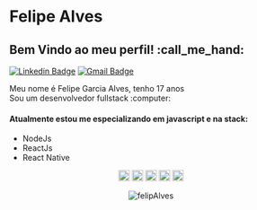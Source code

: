 # Felipe Alves

<h2>Bem Vindo ao meu perfil! :call_me_hand: </h2>


[![Linkedin Badge](https://img.shields.io/badge/-Felipe%20Alves-6633cc?style=flat-square&logo=Linkedin&logoColor=white&link=https://www.linkedin.com/in/felipe-garcia-alves-a793281b2/)](https://www.linkedin.com/in/felipe-garcia-alves-a793281b2/) 
[![Gmail Badge](https://img.shields.io/badge/-felip.garciaalves@gmail.com-6633cc?style=flat-square&logo=Gmail&logoColor=white&link=mailto:felip.garciaalves@gmail.com)](mailto:felip.garciaalves@gmail.com)


<p>
Meu nome é Felipe Garcia Alves, tenho 17 anos <br>
Sou um desenvolvedor fullstack :computer:
  
<h4>Atualmente estou me especializando em javascript e na stack: </h4>
<ul>
  <li>NodeJs</li>
  <li>ReactJs</li>
  <li>React Native</li>
</ul>
</p>

<p align="center">
<img src="https://devicons.github.io/devicon/devicon.git/icons/react/react-original-wordmark.svg" alt="react" width="20" height="20"/>
<img src="https://devicons.github.io/devicon/devicon.git/icons/css3/css3-original-wordmark.svg" alt="css3"  width="20" height="20"/>
<img src="https://devicons.github.io/devicon/devicon.git/icons/html5/html5-original-wordmark.svg" alt="html5"  width="20" height="20"/>
<img src="https://devicons.github.io/devicon/devicon.git/icons/javascript/javascript-original.svg" alt="javascript" width="20" height="20"/>
<img src="https://devicons.github.io/devicon/devicon.git/icons/nodejs/nodejs-original.svg" alt="nodejs" width="20" height="20"/></p><p align="center">
<img src="https://github-readme-stats.vercel.app/api?username=felipAlves&show_icons=true" alt="felipAlves"/> 
</p>

